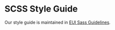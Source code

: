 
# SCSS Style Guide

Our style guide is maintained in [EUI Sass Guidelines](https://elastic.github.io/eui/#/guidelines/sass).